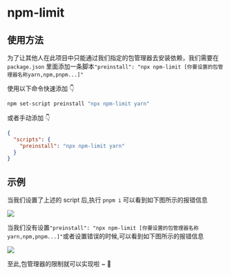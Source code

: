 # npm-limit

## 使用方法

为了让其他人在此项目中只能通过我们指定的包管理器去安装依赖，我们需要在 `package.json` 里面添加一条脚本`"preinstall": "npx npm-limit [你要设置的包管理器名称yarn,npm,pnpm...]"`

使用以下命令快速添加 👇

```sh
npm set-script preinstall "npx npm-limit yarn"
```

或者手动添加 👇

```json
{
  "scripts": {
    "preinstall": "npx npm-limit yarn"
  }
}
```

## 示例

当我们设置了上述的 script 后,执行 `pnpm i` 可以看到如下图所示的报错信息

![](https://gitee.com/wangrongding/image-house/raw/master/images/202202211343554.png)

当我们没有设置`"preinstall": "npx npm-limit [你要设置的包管理器名称yarn,npm,pnpm...]"`或者设置错误的时候,可以看到如下图所示的报错信息

![](https://gitee.com/wangrongding/image-house/raw/master/images/202202211341051.png)

至此,包管理器的限制就可以实现啦 ~ 🥰
